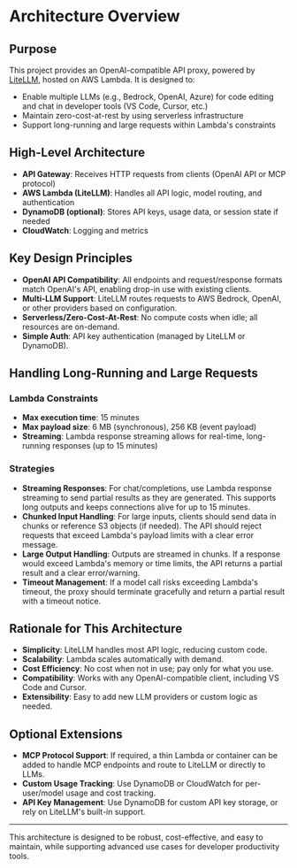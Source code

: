 # Architecture Overview

## Purpose
This project provides an OpenAI-compatible API proxy, powered by [LiteLLM](https://github.com/BerriAI/litellm), hosted on AWS Lambda. It is designed to:
- Enable multiple LLMs (e.g., Bedrock, OpenAI, Azure) for code editing and chat in developer tools (VS Code, Cursor, etc.)
- Maintain zero-cost-at-rest by using serverless infrastructure
- Support long-running and large requests within Lambda's constraints

## High-Level Architecture

- **API Gateway**: Receives HTTP requests from clients (OpenAI API or MCP protocol)
- **AWS Lambda (LiteLLM)**: Handles all API logic, model routing, and authentication
- **DynamoDB (optional)**: Stores API keys, usage data, or session state if needed
- **CloudWatch**: Logging and metrics

## Key Design Principles

- **OpenAI API Compatibility**: All endpoints and request/response formats match OpenAI's API, enabling drop-in use with existing clients.
- **Multi-LLM Support**: LiteLLM routes requests to AWS Bedrock, OpenAI, or other providers based on configuration.
- **Serverless/Zero-Cost-At-Rest**: No compute costs when idle; all resources are on-demand.
- **Simple Auth**: API key authentication (managed by LiteLLM or DynamoDB).

## Handling Long-Running and Large Requests

### Lambda Constraints
- **Max execution time**: 15 minutes
- **Max payload size**: 6 MB (synchronous), 256 KB (event payload)
- **Streaming**: Lambda response streaming allows for real-time, long-running responses (up to 15 minutes)

### Strategies
- **Streaming Responses**: For chat/completions, use Lambda response streaming to send partial results as they are generated. This supports long outputs and keeps connections alive for up to 15 minutes.
- **Chunked Input Handling**: For large inputs, clients should send data in chunks or reference S3 objects (if needed). The API should reject requests that exceed Lambda's payload limits with a clear error message.
- **Large Output Handling**: Outputs are streamed in chunks. If a response would exceed Lambda's memory or time limits, the API returns a partial result and a clear error/warning.
- **Timeout Management**: If a model call risks exceeding Lambda's timeout, the proxy should terminate gracefully and return a partial result with a timeout notice.

## Rationale for This Architecture
- **Simplicity**: LiteLLM handles most API logic, reducing custom code.
- **Scalability**: Lambda scales automatically with demand.
- **Cost Efficiency**: No cost when not in use; pay only for what you use.
- **Compatibility**: Works with any OpenAI-compatible client, including VS Code and Cursor.
- **Extensibility**: Easy to add new LLM providers or custom logic as needed.

## Optional Extensions
- **MCP Protocol Support**: If required, a thin Lambda or container can be added to handle MCP endpoints and route to LiteLLM or directly to LLMs.
- **Custom Usage Tracking**: Use DynamoDB or CloudWatch for per-user/model usage and cost tracking.
- **API Key Management**: Use DynamoDB for custom API key storage, or rely on LiteLLM's built-in support.

---

This architecture is designed to be robust, cost-effective, and easy to maintain, while supporting advanced use cases for developer productivity tools. 